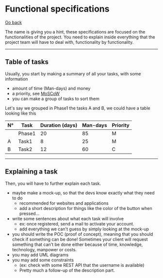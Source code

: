 # Functional specifications

[Go back](../index.md#specifications)

The name is giving you a hint, these specifications
are focused on the functionalities of the project.
You need to explain inside everything that the
project team will have to deal with,
functionality by functionality.

<hr class="sl">

## Table of tasks

Usually, you start by making a summary of
all your tasks, with some information

* amount of time (Man-days) and money
* a priority, see [MoSCoW](../tools/moscow.md)
* you can make a group of tasks to sort them

Let's say we grouped in Phase1 the tasks
A and B, we could have a table looking like this

<table class="table table-bordered table-striped">
<thead>
<tr>
<th>N°</th>
<th>Task</th>
<th>Duration (days)</th>
<th>Man-days</th>
<th>Priority</th>
</tr>
</thead>
<tbody>
<tr>
<td></td>
<td>Phase1</td>
<td>20</td>
<td>85</td>
<td>M</td>
</tr>
<tr>
<td>A</td>
<td>Task1</td>
<td>8</td>
<td>25</td>
<td>M</td>
</tr>
<tr>
<td>B</td>
<td>Task2</td>
<td>12</td>
<td>60</td>
<td>C</td>
</tr>
</tbody>
</table>

<hr class="sr">

## Explaining a task

Then, you will have to further explain each task.

* maybe make a mock-up,
  so that the devs know exactly what they need to do
  * recommended for websites and applications
  * add a short description for things like the color
  of the button when pressed...
* write some sentences about what each task
  will involve
  * ex: once registered, send a mail to activate your account.
  * add everything we can't guess by simply looking at the mock-up
* you should write the POC (proof of concept),
  meaning that you should check if something can be done!
  Sometimes your client will request something that can't
  be done either because of time, knowledge, technology,
  manpower or costs.
* you may add UML diagrams
* you may add some constraints
  * (ex: check with some REST API that the username is available)
  * Pretty much a follow-up of the description part.